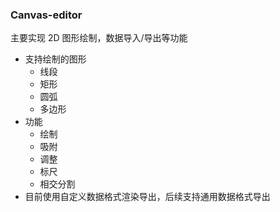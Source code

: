 ### Canvas-editor

主要实现 2D 图形绘制，数据导入/导出等功能

- 支持绘制的图形
  - 线段
  - 矩形
  - 圆弧
  - 多边形
- 功能
  - 绘制
  - 吸附
  - 调整
  - 标尺
  - 相交分割
- 目前使用自定义数据格式渲染导出，后续支持通用数据格式导出

